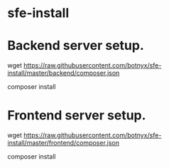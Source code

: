 # sfe-install


# Backend server setup.
wget https://raw.githubusercontent.com/botnyx/sfe-install/master/backend/composer.json

composer install


# Frontend server setup.
wget https://raw.githubusercontent.com/botnyx/sfe-install/master/frontend/composer.json

composer install

